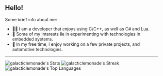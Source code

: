 ## Hello!

Some brief info about me:
- 👨‍💻 I am a developer that enjoys using C/C++, as well as C# and Lua.
- 👀 Some of my interests lie in experimenting with technologies in embedded syetems.
- 🚀 In my free time, I enjoy working on a few private projects, and automotive technologies.

<hr>

![galacticlemonade's Stats](https://github-readme-stats.vercel.app/api?username=galacticlemonade&theme=cobalt&show_icons=true&hide_border=true&count_private=true)
![galacticlemonade's Streak](https://github-readme-streak-stats.herokuapp.com/?user=galacticlemonade&theme=cobalt&hide_border=true)
![galacticlemonade's Top Languages](https://github-readme-stats.vercel.app/api/top-langs/?username=galacticlemonade&theme=cobalt&show_icons=true&hide_border=true&layout=compact)
